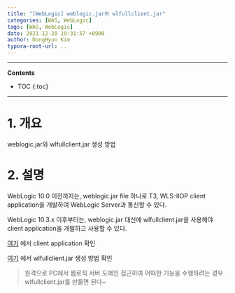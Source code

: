 ```yaml
---
title: "[WebLogic] weblogic.jar와 wlfullclient.jar"
categories: [WAS, WebLogic]
tags: [WAS, WebLogic]
date: 2021-12-20 19:31:57 +0900
author: DongHyun Kim
typora-root-url: ..
---
```


---
**Contents**
* TOC
{:toc}
---

# 1. 개요

weblogic.jar와 wlfullclient.jar 생성 방법



# 2. 설명

WebLogic 10.0 이전까지는, weblogic.jar file 하나로 T3, WLS-IIOP client application을 개발하여 WebLogic Server과 통신할 수 있다.

WebLogic 10.3.x 이후부터는, weblogic.jar 대신에 wlfullclient.jar을 사용해야 client application을 개발하고 사용할 수 있다.



[여기](https://docs.oracle.com/cd/E13222_01/wls/docs103/client/basics.html#wp1066820) 에서 client application 확인

[여기](https://docs.oracle.com/cd/E13222_01/wls/docs103/client/jarbuilder.html) 에서 wlfullclient.jar 생성 방법 확인

> 원격으로 PC에서 웹로직 서버 도메인 접근하여 어떠한 기능을 수행하려는 경우 wlfullclient.jar를 만들면 된다~
